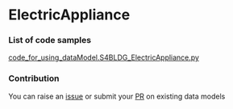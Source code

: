 # ElectricAppliance

### List of code samples 

<!-- 50-List of code -->

<!-- [code entry](link) -->
[code_for_using_dataModel.S4BLDG_ElectricAppliance.py](https://github.com/smart-data-models/dataModel.S4BLDG/blob/master/ElectricAppliance/code/code_for_using_dataModel.S4BLDG_ElectricAppliance.py)


<!-- /50-List of code -->

### Contribution
You can raise an [issue](https://github.com/smart-data-models/dataModel.S4BLDG/issues) or submit your [PR](https://github.com/smart-data-models/dataModel.S4BLDG/pulls) on existing data models
